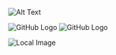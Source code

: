


![Alt Text](https://github.com/edrisselminiar/react-todo-list-app/assets/105281567/822c6bf4-fb28-4d09-8118-80788583eced)

![GitHub Logo](https://example.com/images/logo.png)
![GitHub Logo](https://github.com/edrisselminiar/react-todo-list-app/assets/105281567/822c6bf4-fb28-4d09-8118-80788583eced)

![Local Image](https://github.com/edrisselminiar/react-todo-list-app/assets/105281567/822c6bf4-fb28-4d09-8118-80788583eced)




 
 

